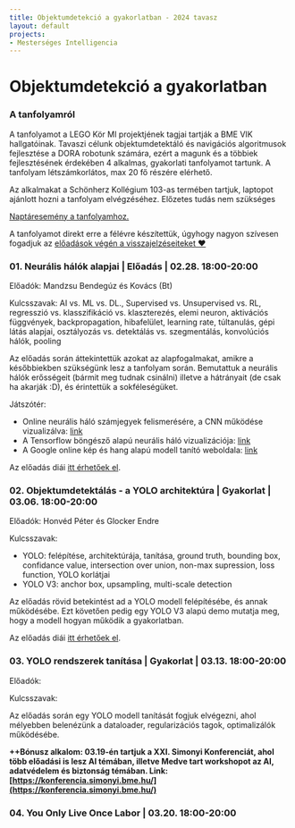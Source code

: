 ```yaml
---
title: Objektumdetekció a gyakorlatban - 2024 tavasz 
layout: default
projects: 
- Mesterséges Intelligencia
---
```

# Objektumdetekció a gyakorlatban

### A tanfolyamról
A tanfolyamot a LEGO Kör MI projektjének tagjai tartják a BME VIK hallgatóinak. Tavaszi célunk objektumdetektáló és navigációs algoritmusok fejlesztése a DORA robotunk számára, ezért a magunk és a többiek fejlesztésének érdekében 4 alkalmas, gyakorlati tanfolyamot tartunk. A tanfolyam létszámkorlátos, max 20 fő részére elérhető.

Az alkalmakat a Schönherz Kollégium 103-as termében tartjuk, laptopot ajánlott hozni a tanfolyam elvégzéséhez. Előzetes tudás nem szükséges

[Naptáresemény a tanfolyamhoz.](https://calendar.google.com/calendar/event?action=TEMPLATE&tmeid=MmVvbjMwY3BzODJtOXRnMjlsMDdyMmNkNGpfMjAyNDAzMjBUMTcwMDAwWiBiYXJ0b3MuZWxla2VzLm1pa2xvc0BzaW1vbnlpLmJtZS5odQ&tmsrc=bartos.elekes.miklos%40simonyi.bme.hu&scp=ALL)

A tanfolyamot direkt erre a félévre készítettük, úgyhogy nagyon szívesen fogadjuk az [előadások végén a visszajelzéseiteket ❤️](https://docs.google.com/forms/d/e/1FAIpQLSd55wBmhWOD9Ly0n1bIcTVcysuMusUQnnGvBdPRESq-INgypw/viewform)

### 01. Neurális hálók alapjai | Előadás | 02.28. 18:00-20:00

Előadók: Mandzsu Bendegúz és Kovács (Bt)

Kulcsszavak: AI vs. ML vs. DL., Supervised vs. Unsupervised vs. RL, regresszió vs. klasszifikáció vs. klaszterezés, elemi neuron, aktivációs függvények, backpropagation, hibafelület, learning rate, túltanulás, gépi látás alapjai, osztályozás vs. detektálás vs. szegmentálás, konvolúciós hálók, pooling

Az előadás során áttekintettük azokat az alapfogalmakat, amikre a későbbiekben szükségünk lesz a tanfolyam során. Bemutattuk a neurális hálók erősségeit (bármit meg tudnak csinálni) illetve a hátrányait (de csak ha akarják :D), és érintettük a sokféleségüket. 

Játszótér:
 - Online neurális háló számjegyek felismerésére, a CNN működése vizualizálva: [link](https://adamharley.com/nn_vis/)
 - A Tensorflow böngésző alapú neurális háló vizualizációja: [link](https://playground.tensorflow.org)
 - A Google online kép és hang alapú modell tanító weboldala: [link](https://teachablemachine.withgoogle.com/)

Az előadás diái [itt érhetőek el](https://drive.google.com/file/d/1IexfnnaOv36vveF-RExzD9VpMYfa8xQt/view?usp=sharing). 

### 02. Objektumdetektálás - a YOLO architektúra | Gyakorlat | 03.06. 18:00-20:00

Előadók: Honvéd Péter és Glocker Endre

Kulcsszavak:
 - YOLO: felépítése, architektúrája, tanítása, ground truth, bounding box, confidance value, intersection over union, non-max supression, loss function, YOLO korlátjai
 - YOLO V3: anchor box, upsampling, multi-scale detection

Az előadás rövid betekintést ad a YOLO modell felépítésébe, és annak működésébe. Ezt követően pedig egy YOLO V3 alapú demo mutatja meg, hogy a modell hogyan működik a gyakorlatban.

Az előadás diái [itt érhetőek el](https://docs.google.com/presentation/d/1xbbSQd3La0Rw6IBpsUhwyA-ldPQNyf8-/edit#slide=id.p5).

### 03. YOLO rendszerek tanítása | Gyakorlat | 03.13. 18:00-20:00

Előadók: 

Kulcsszavak:

Az előadás során egy YOLO modell tanítását fogjuk elvégezni, ahol mélyebben belenézünk a dataloader, regularizációs tagok, optimalizálók működésébe.

**++Bónusz alkalom: 03.19-én tartjuk a XXI. Simonyi Konferenciát, ahol több előadási is lesz AI témában, illetve Medve tart workshopot az AI, adatvédelem és biztonság témában. Link: [https://konferencia.simonyi.bme.hu/](https://konferencia.simonyi.bme.hu/)**

### 04. You Only Live Once Labor | 03.20. 18:00-20:00
